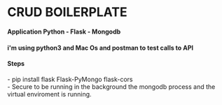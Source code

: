 <h1>CRUD BOILERPLATE</h1>


<b>Application Python - Flask - Mongodb</b>

<h4>i'm using python3 and Mac Os and postman to test calls to API<h4>
  
  <h4>Steps</h4>
- pip install flask Flask-PyMongo flask-cors <br>
- Secure to be running in the background the mongodb process and the virtual enviroment is running.

